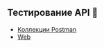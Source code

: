 ## Тестирование API 👋
* [Коллекции Postman](https://github.com/beck-look/tree/blob/main/Postman/README.md)
* [Web](https://github.com/beck-look/beck-look)



<!-- Here are some ideas to get you started:

- 🔭 I’m currently working on ...
- 🌱 I’m currently learning ...
- 👯 I’m looking to collaborate on ...
- 🤔 I’m looking for help with ...
- 💬 Ask me about ...
- 📫 How to reach me: ...
- 😄 Pronouns: ...
- ⚡ Fun fact: ...
-->
